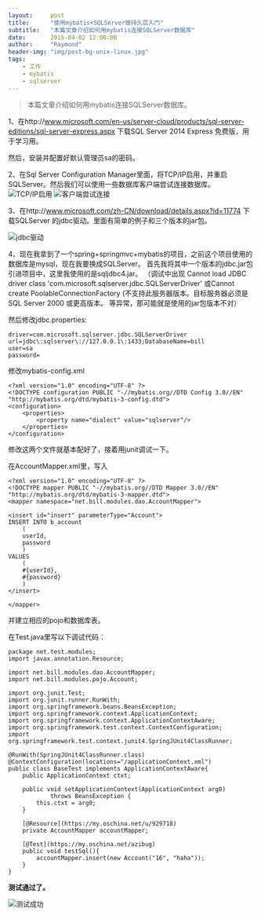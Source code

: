 ```yaml
---
layout:     post
title:      "使用mybatis+SQLServer做持久层入门"
subtitle:   "本篇文章介绍如何用mybatis连接SQLServer数据库"
date:       2015-04-02 12:00:00
author:     "Raymond"
header-img: "img/post-bg-unix-linux.jpg"
tags:
    - 工作
    - mybatis
    - sqlserver
---
```


> 本篇文章介绍如何用mybatis连接SQLServer数据库。


1、在http://www.microsoft.com/en-us/server-cloud/products/sql-server-editions/sql-server-express.aspx 下载SQL Server 2014 Express 免费版，用于学习用。

然后，安装并配置好默认管理员sa的密码。

2、在Sql Server Configuration Manager里面，将TCP/IP启用，并重启SQLServer。然后我们可以使用一些数据库客户端尝试连接数据库。
![TCP/IP启用][1]
![客户端尝试连接][2]

3、在http://www.microsoft.com/zh-CN/download/details.aspx?id=11774 下载SQLServer 的jdbc驱动。里面有简单的例子和三个版本的jar包。

![jdbc驱动][3]

4、现在我拿到了一个spring+springmvc+mybatis的项目，之前这个项目使用的数据库是mysql，现在我要换成SQLServer。
首先我将其中一个版本的jdbc.jar包引进项目中，这里我使用的是sqljdbc4.jar。
（调试中出现
 Cannot load JDBC driver class 'com.microsoft.sqlserver.jdbc.SQLServerDriver'
或Cannot create PoolableConnectionFactory (不支持此服务器版本。目标服务器必须是 SQL Server 2000 或更高版本。
等异常，那可能就是使用的jar包版本不对）


然后修改jdbc.properties:

    driver=com.microsoft.sqlserver.jdbc.SQLServerDriver
    url=jdbc\:sqlserver\://127.0.0.1\:1433;DatabaseName=bill
    user=sa
    password=

修改mybatis-config.xml

    <?xml version="1.0" encoding="UTF-8" ?>
    <!DOCTYPE configuration PUBLIC "-//mybatis.org//DTD Config 3.0//EN" "http://mybatis.org/dtd/mybatis-3-config.dtd">
    <configuration>
        <properties>
            <property name="dialect" value="sqlserver"/>
        </properties>
    </configuration>

修改这两个文件就基本配好了，接着用junit调试一下。

在AccountMapper.xml里，写入

    <?xml version="1.0" encoding="UTF-8" ?>
    <!DOCTYPE mapper PUBLIC "-//mybatis.org//DTD Mapper 3.0//EN" "http://mybatis.org/dtd/mybatis-3-mapper.dtd">
    <mapper namespace="net.bill.modules.dao.AccountMapper">

    <insert id="insert" parameterType="Account">
    INSERT INTO b_account
    	(
    	userId,
    	password
    	)
    VALUES
    	(
    	#{userId},
    	#{password}
    	)
    </insert>

    </mapper>


并建立相应的pojo和数据库表。

在Test.java里写以下调试代码：

    package net.test.modules;
    import javax.annotation.Resource;

    import net.bill.modules.dao.AccountMapper;
    import net.bill.modules.pojo.Account;

    import org.junit.Test;
    import org.junit.runner.RunWith;
    import org.springframework.beans.BeansException;
    import org.springframework.context.ApplicationContext;
    import org.springframework.context.ApplicationContextAware;
    import org.springframework.test.context.ContextConfiguration;
    import org.springframework.test.context.junit4.SpringJUnit4ClassRunner;

    @RunWith(SpringJUnit4ClassRunner.class)
    @ContextConfiguration(locations="/applicationContext.xml")
    public class BaseTest implements ApplicationContextAware{
    	public ApplicationContext ctxt;

    	public void setApplicationContext(ApplicationContext arg0)
    			throws BeansException {
    		this.ctxt = arg0;
    	}

    	[@Resource](https://my.oschina.net/u/929718)
    	private AccountMapper accountMapper;

    	[@Test](https://my.oschina.net/azibug)
    	public void testSql(){
    		accountMapper.insert(new Account("16", "haha"));
    	}
    }


**测试通过了。**

![测试成功][4]


  [1]: http://static.oschina.net/uploads/space/2015/0402/171628_bOL9_550406.png
  [2]: http://static.oschina.net/uploads/space/2015/0402/171902_KZOE_550406.png
  [3]: http://static.oschina.net/uploads/space/2015/0402/172030_YeYT_550406.png
  [4]: http://static.oschina.net/uploads/space/2015/0402/172945_cdGG_550406.png
